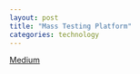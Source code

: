 ```yaml
---
layout: post
title: "Mass Testing Platform"
categories: technology
---
```


[Medium](https://medium.com/rocket-mortgage-technology-blog/announcing-mass-testing-platform-an-open-source-covid-19-drive-through-testing-platform-and-593d49a318)
